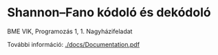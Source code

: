 # Shannon–Fano kódoló és dekódoló
BME VIK, Programozás 1, 1. Nagyházifeladat

További információ: [./docs/Documentation.pdf](./docs/Documentation.pdf)
